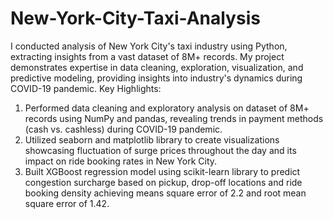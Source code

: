 # New-York-City-Taxi-Analysis
I conducted analysis of New York City's taxi industry using Python, extracting insights from a vast dataset of 8M+ records. My project demonstrates expertise in data cleaning, exploration, visualization, and predictive modeling, providing insights into industry's dynamics during COVID-19 pandemic.
Key Highlights:
1. Performed data cleaning and exploratory analysis on dataset of 8M+ records using NumPy and pandas, revealing trends in payment methods (cash vs. cashless) during COVID-19 pandemic.
2. Utilized seaborn and matplotlib library to create visualizations showcasing fluctuation of surge prices throughout the day and its impact on ride booking rates in New York City.
3. Built XGBoost regression model using scikit-learn library to predict congestion surcharge based on pickup, drop-off locations and ride booking density achieving means square error of 2.2 and root mean square error of 1.42.
